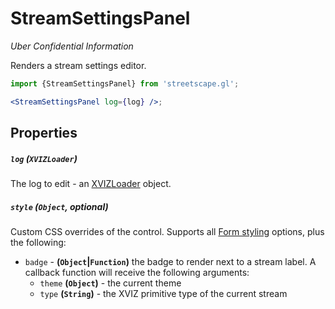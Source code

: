 # StreamSettingsPanel

_Uber Confidential Information_

Renders a stream settings editor.

```jsx
import {StreamSettingsPanel} from 'streetscape.gl';

<StreamSettingsPanel log={log} />;
```

## Properties

##### `log` (`XVIZLoader`)

The log to edit - an [XVIZLoader](/docs/api-reference/xviz-loader-interface.md) object.

##### `style` (`Object`, optional)

Custom CSS overrides of the control. Supports all
[Form styling](https://github.com/uber-web/monochrome/blob/master/src/form/README.md#styling)
options, plus the following:

- `badge` - **(`Object`|`Function`)** the badge to render next to a stream label. A callback
  function will receive the following arguments:
  - `theme` **(`Object`)** - the current theme
  - `type` **(`String`)** - the XVIZ primitive type of the current stream
